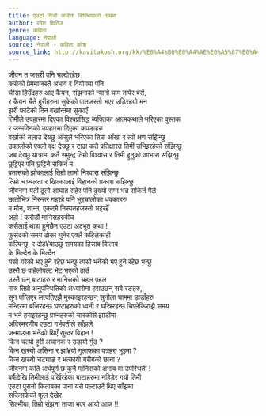 ```yaml
---
title: एउटा निजी कविता सिल्भियाको नाममा
author: रमेश क्षितिज
genre: कविता
language: नेपाली
source: नेपाली - कविता कोश
source_link: http://kavitakosh.org/kk/%E0%A4%B0%E0%A4%AE%E0%A5%87%E0%A4%B6_%E0%A4%95%E0%A5%8D%E0%A4%B7%E0%A4%BF%E0%A4%A4%E0%A4%BF%E0%A4%9C
---
```


जीवन त जसरी पनि चल्दोरहेछ  
कसैको प्रेममाजस्तै अभाव र वियोगमा पनि  
चीसा हिउँदहरु आए कैयन, संझनाको न्यानो घाम तापेर बसें,  
र कैयन चैते हुरीहरुमा सुकेको पातजस्तो भएर उडिरहयो मन  
झरी फाटेको दिन वर्खान्तमा सुकाएँ  
तिमीले उपहारमा दिएका विश्वप्रसिद्ध व्यक्तिका आत्मकथाले भरिएका पुस्तक  
र जन्मदिनको उपहारमा दिएका कपडाहरु  
बर्खाको तलाउ देख्छु आँसुले भरिएका तिम्रा आँखा र त्यो क्षण संझिन्छु  
उकालोको एक्लो वृक्ष देख्छु र टाढा कतै प्रतिक्षारत तिमी उभिइरहेको संझिन्छु  
जब देख्छु यात्रामा कतै समुन्द्र तिम्रो विश्वास र तिमी हुनुको आभास संझिन्छु  
छुट्टिएर पनि छुट्टिनै सकिनँ म  
बतासको झोकालाई तिम्रो लामो निश्वास संझिन्छु  
तिम्रो चञ्चलता र खित्कालाई विहानको प्रकाश संझिन्छु  
जीवनमा यती ठूलो आघात सहेर पनि दुख्यो सम्म भन्न सकिनँ मैले  
छातीभित्र निरन्तर गइरहे पनि भूइचालोका धक्काहरु  
म मौन, शान्त, एकदमै निस्पतहजस्तो भइरहेँ  
अहो ! करौडौं मानिसहरुवीच  
कसैलाई थाहा हुनेछैन एउटा अदभुत कथा !  
फुर्सदको समय ढोका थुनेर एक्लै कहिलेकाही  
कल्पिन्छु, र दोह¥याउछु समयका हिसाब किताब  
के मिल्दैन के मिल्दैन  
यसो गरेको भए हुने रहेछ भन्छु त्यसो भनेको भए हुने रहेछ भन्छु  
उस्तै छ पहिलोपल्ट भेट भएको ठाउँ  
उस्तै छन् बाटाहरु र मानिसको चहल पहल  
मात्र तिम्रो अनुपस्थितिको अध्यारोमा हराउछन् सबै रङहरु,  
सुन पग्लिएर लत्पतिएझै मुस्काइरहन्छन् सुनौला घाममा डाडाँहरु  
मन्दिरमा बजिरहन्छ घण्टाहरुको ध्वनी र घस्रिरहन्छ चिप्लेकिराझै समय  
म भने हराइरहन्छु प्रश्नहरुको चारकोसे झाडीमा  
अविस्मरणीय एउटा गर्भवतीले साँझले  
जन्माउला भनेको थिएँ सुन्दर विहान !  
किन चल्यो हुरी अचानक र उडायो गुँड ?  
किन खस्यो असिना र झा¥यो गुलाफका पत्रहरु भूइमा ?  
किन खस्यो चट्याङ र भत्कायो गरीबको छाना ?  
जीवनमा कति अर्थपूर्ण छ कुनै मानिसको अभाव वा उपस्थिती !  
बर्षाैदेखि तिमीलाई पर्खिरहेका बाटाहरुमा नहिडेर गयौ तिमी  
एउटा पुरानो किताबका पाना यसै पल्टाउदै थिए साँझमा  
सकिसकेको फूल देखेर  
सिल्भीया, तिम्रो संझना ताजा भएर आयो आज !!
